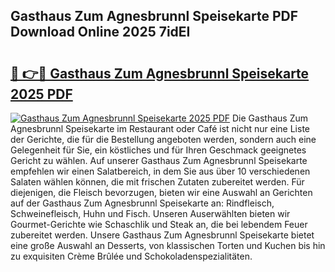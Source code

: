 ## Gasthaus Zum Agnesbrunnl Speisekarte PDF Download Online 2025 7idEI

# <h2><a href="http://gc9yn9.nevu.top/?p=Gasthaus+Zum+Agnesbrunnl+Speisekarte">🔗 👉🔴 Gasthaus Zum Agnesbrunnl Speisekarte 2025 PDF</a></h2>

[![Gasthaus Zum Agnesbrunnl Speisekarte 2025 PDF](https://i.imgur.com/dBaPXMq.png)](http://gc9yn9.nevu.top/?p=Gasthaus+Zum+Agnesbrunnl+Speisekarte)
Die Gasthaus Zum Agnesbrunnl Speisekarte im Restaurant oder Café ist nicht nur eine Liste der Gerichte, die für die Bestellung angeboten werden, sondern auch eine Gelegenheit für Sie, ein köstliches und für Ihren Geschmack geeignetes Gericht zu wählen. Auf unserer Gasthaus Zum Agnesbrunnl Speisekarte empfehlen wir einen Salatbereich, in dem Sie aus über 10 verschiedenen Salaten wählen können, die mit frischen Zutaten zubereitet werden. Für diejenigen, die Fleisch bevorzugen, bieten wir eine Auswahl an Gerichten auf der Gasthaus Zum Agnesbrunnl Speisekarte an: Rindfleisch, Schweinefleisch, Huhn und Fisch. Unseren Auserwählten bieten wir Gourmet-Gerichte wie Schaschlik und Steak an, die bei lebendem Feuer zubereitet werden. Unsere Gasthaus Zum Agnesbrunnl Speisekarte bietet eine große Auswahl an Desserts, von klassischen Torten und Kuchen bis hin zu exquisiten Crème Brûlée und Schokoladenspezialitäten.
